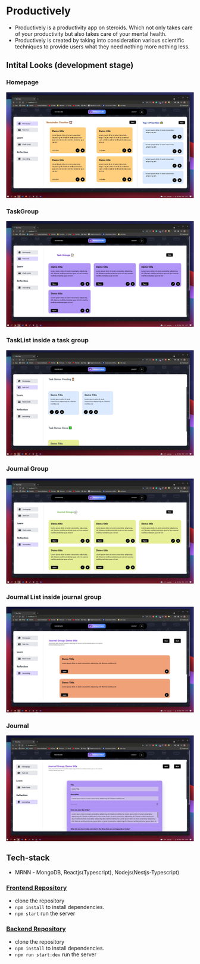 # Productively
- Productively is a productivity app on steroids. Which not only takes care of your productivity but also takes care of your mental health.
- Productively is created by taking into consideration various scientific techniques to provide users what they need nothing more nothing less.

## Intital Looks (development stage)

### Homepage
![Image](https://github.com/pratik-codes/Productively/blob/main/Screenshot%202021-07-29%20201740.jpg)

### TaskGroup
![Image](https://github.com/pratik-codes/Productively/blob/main/Screenshot%202021-07-29%20201804.jpg)

### TaskList  inside a task group
![Image](https://github.com/pratik-codes/Productively/blob/main/Screenshot%202021-07-29%20201825.jpg)

### Journal Group 
![Image](https://github.com/pratik-codes/Productively/blob/main/Screenshot%202021-07-29%20201840.jpg)

### Journal List inside journal group 
![Image](https://github.com/pratik-codes/Productively/blob/main/Screenshot%202021-07-29%20201850.jpg)

### Journal
![Image](https://github.com/pratik-codes/Productively/blob/main/Screenshot%202021-07-29%20201915.jpg)



## Tech-stack
- MRNN - MongoDB, Reactjs(Typescript), Nodejs(Nestjs-Typescript) 


### [Frontend Repository](https://github.com/pratik-codes/Productively-Frontend)
- clone the repository 
- `npm install` to install dependencies.
- `npm start` run the server 

### [Backend Repository](https://github.com/pratik-codes/productively-backend)
- clone the repository 
- `npm install` to install dependencies.
- `npm run start:dev` run the server 
